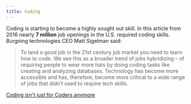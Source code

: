 ```yaml
---
title: Coding
---
```


Coding is starting to become a highly sought out skill. In this article from 2016 nearly **7 million** job openings in the U.S. required coding skills. 
Burgning technologies CEO Matt Sigelman said:

>To land a good job in the 21st century job market you need to learn how to code.
>We see this as a broader trend of jobs hybridizing – of requiring people to wear 
>more hats by doing coding tasks like creating and analyzing databases. Technology 
>has become more accessible and has, therefore, become more critical to a wide range 
>of jobs that didn’t used to require tech skills.

[Coding isn't just for Coders anymore](https://www.usnews.com/news/articles/2016-06-08/coding-isnt-just-for-coders-anymore)
